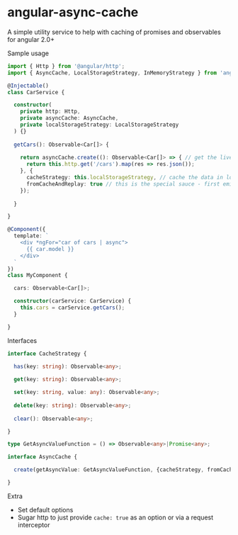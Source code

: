 # angular-async-cache
A simple utility service to help with caching of promises and observables for angular 2.0+

Sample usage

```typescript
import { Http } from '@angular/http';
import { AsyncCache, LocalStorageStrategy, InMemoryStrategy } from 'angular-async-cache';

@Injectable()
class CarService {

  constructor(
    private http: Http, 
    private asyncCache: AsyncCache, 
    private localStorageStrategy: LocalStorageStrategy
  ) {}
  
  getCars(): Observable<Car[]> {
  
    return asyncCache.create((): Observable<Car[]> => { // get the live data from the API
      return this.http.get('/cars').map(res => res.json());
    }, {
      cacheStrategy: this.localStorageStrategy, // cache the data in localstorage
      fromCacheAndReplay: true // this is the special sauce - first emit the data from localstorage, then re-fetch the live data from the API and emit a second time. The async pipe will then re-render and update the UI
    });
  
  }

}

@Component({
  template: `
    <div *ngFor="car of cars | async">
      {{ car.model }}
    </div>
  `
})
class MyComponent {

  cars: Observable<Car[]>;

  constructor(carService: CarService) {
    this.cars = carService.getCars();
  }

}

```

Interfaces
```typescript
interface CacheStrategy {
  
  has(key: string): Observable<any>;

  get(key: string): Observable<any>;

  set(key: string, value: any): Observable<any>;
  
  delete(key: string): Observable<any>;
  
  clear(): Observable<any>;

}

type GetAsyncValueFunction = () => Observable<any>|Promise<any>;

interface AsyncCache {

  create(getAsyncValue: GetAsyncValueFunction, {cacheStrategy, fromCacheAndReplay}: {cacheStrategy: CacheStrategy, fromCacheAndReplay: boolean}) {}

}

```

Extra
* Set default options
* Sugar http to just provide `cache: true` as an option or via a request interceptor
